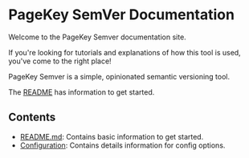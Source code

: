 # PageKey SemVer Documentation

Welcome to the PageKey Semver documentation site.

If you're looking for tutorials and explanations of how this tool is used, you've come to the right place!

PageKey Semver is a simple, opinionated semantic versioning tool.

The [README](../README.md) has information to get started.

## Contents

- [README.md](../README.md): Contains basic information to get started.
- [Configuration](./config/index.md): Contains details information for config options.
